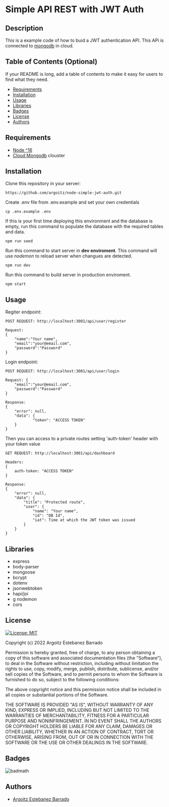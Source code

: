 # Simple API REST with JWT Auth

## Description

This is a example code of how to buid a JWT authentication API. This APi is connected to [mongodb](https://cloud.mongodb.com/) in cloud.

## Table of Contents (Optional)

If your README is long, add a table of contents to make it easy for users to find what they need.

- [Requirements](#requirements)
- [Installation](#installation)
- [Usage](#usage)
- [Libraries](#libraries)
- [Badges](#badges)
- [License](#license)
- [Authors](#authors)

## Requirements

- [Node ^16](https://nodejs.org/es/download/)
- [Cloud Mongodb](https://cloud.mongodb.com) clouster

## Installation

Clone this repository in your server:

    https://github.com/argoitz/node-simple-jwt-auth.git

Create .env file from .env.example and set your own credentials

    cp .env.example .env

If this is your first time deploying this environment and the database is empty, run this command to populate the database with the required tables and data.

    npm run seed

Run this command to start server in **dev enviroment**. This command will use _nodemon_ to reload server when changues are detected.

    npm run dev

Run this command to build server in production enviroment.

    npm start

## Usage

Regiter endpoint:

    POST REQUEST: http://localhost:3001/api/user/register

    Request:
    {
        "name":"Your name",
        "email":"your@email.com",
        "password":"Password"
    }

Login endpoint:

    POST REQUEST: http://localhost:3001/api/user/login

    Request: {
        "email":"your@email.com",
        "password":"Password"
    }

    Response:
    {
        "error": null,
        "data": {
                "token": "ACCESS TOKEN"
        }
    }

Then you can access to a private routes setting 'auth-token' header with your token value

    GET REQUEST: http://localhost:3001/api/dashboard

    Headers:
    {
        auth-token: "ACCESS TOKEN"
    }

    Response:
    {
        "error": null,
        "data": {
            "title": "Protected route",
            "user": {
                "name": "Your name",
                "id": "DB Id",
                "iat": Time at which the JWT token was issued
            }
        }
    }

## Libraries

- express
- body-parser
- mongoose
- bcrypt
- dotenv
- jsonwebtoken
- hapi/joi
- g nodemon
- cors

## License

[![License: MIT](https://img.shields.io/badge/License-MIT-yellow.svg)](https://opensource.org/licenses/MIT)

Copyright (c) 2022 Argoitz Estebanez Barrado

Permission is hereby granted, free of charge, to any person obtaining a copy
of this software and associated documentation files (the "Software"), to deal
in the Software without restriction, including without limitation the rights
to use, copy, modify, merge, publish, distribute, sublicense, and/or sell
copies of the Software, and to permit persons to whom the Software is
furnished to do so, subject to the following conditions:

The above copyright notice and this permission notice shall be included in all
copies or substantial portions of the Software.

THE SOFTWARE IS PROVIDED "AS IS", WITHOUT WARRANTY OF ANY KIND, EXPRESS OR
IMPLIED, INCLUDING BUT NOT LIMITED TO THE WARRANTIES OF MERCHANTABILITY,
FITNESS FOR A PARTICULAR PURPOSE AND NONINFRINGEMENT. IN NO EVENT SHALL THE
AUTHORS OR COPYRIGHT HOLDERS BE LIABLE FOR ANY CLAIM, DAMAGES OR OTHER
LIABILITY, WHETHER IN AN ACTION OF CONTRACT, TORT OR OTHERWISE, ARISING FROM,
OUT OF OR IN CONNECTION WITH THE SOFTWARE OR THE USE OR OTHER DEALINGS IN THE
SOFTWARE.

## Badges

![badmath](https://img.shields.io/github/languages/top/argoitz/node-simple-jwt-auth)

## Authors

- [Argoitz Estebanez Barrado](https://github.com/argoitz)
